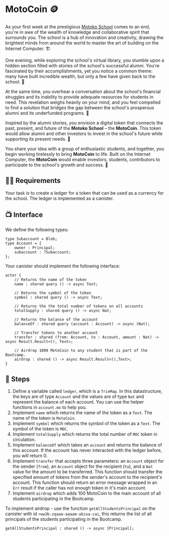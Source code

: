 # MotoCoin 🪙
As your first week at the prestigious [Motoko School](https://twitter.com/MotokoSchool) comes to an end, you're in awe of the wealth of knowledge and collaborative spirit that surrounds you. The school is a hub of innovation and creativity, drawing the brightest minds from around the world to master the art of building on the Internet Computer.  🏗️

One evening, while exploring the school's virtual library, you stumble upon a hidden section filled with stories of the school's successful alumni. You're fascinated by their accomplishments, yet you notice a common theme: many have built incredible wealth, but only a few have given back to the school. 🫢

At the same time, you overhear a conversation about the school's financial struggles and its inability to provide adequate resources for students in need. This revelation weighs heavily on your mind, and you feel compelled to find a solution that bridges the gap between the school's prosperous alumni and its underfunded programs. 💸

Inspired by the alumni stories, you envision a digital token that connects the past, present, and future of the **Motoko School** – the **MotoCoin**. This token would allow alumni and other investors to invest in the school's future while supporting its present needs. 🌱

You share your idea with a group of enthusiastic students, and together, you begin working tirelessly to bring **MotoCoin** to life. Built on the Internet Computer, the **MotoCoin** would enable investors, students, contributors to participate to the school's growth and success. 🚀
## 🧑‍🏫 Requirements 
Your task is to create a ledger for a token that can be used as a currency for the school. The ledger is implemented as a canister.
## 📺 Interface
We define the following types:
```motoko
type Subaccount = Blob;
type Account = {
    owner : Principal;
    subaccount : ?Subaccount;
};
```
Your canister should implement the following interface:
```motoko
actor {
    // Returns the name of the token 
    name : shared query () -> async Text;

    // Returns the symbol of the token 
    symbol : shared query () -> async Text;

    // Returns the the total number of tokens on all accounts
    totalSupply : shared query () -> async Nat;

    // Returns the balance of the account
    balanceOf : shared query (account : Account) -> async (Nat);

    // Transfer tokens to another account
    transfer : shared (from: Account, to : Account, amount : Nat) -> async Result.Result<(), Text>;

    // Airdrop 1000 MotoCoin to any student that is part of the Bootcamp.
    airdrop : shared () -> async Result.Result<(),Text>;
}
```
## 📒 Steps
1. Define a variable called `ledger`, which is a `TrieMap`. In this datastructure, the keys are of type `Account` and the values are of type `Nat` and represent the balance of each account. You can use the helper functions in `account.mo` to help you.
2. Implement `name` which returns the name of the token as a `Text`. The name of the token is `MotoCoin`.
3. Implement `symbol` which returns the symbol of the token as a `Text`. The symbol of the token is `MOC`.
4. Implement `totalSupply` which returns the total number of `MOC` token in circulation.
5. Implement `balanceOf` which takes an `account` and returns the balance of this account. If the account has never interacted with the ledger before, you will return 0.
6. Implement `transfer` that accepts three parameters: an `Account` object for the sender (`from`), an `Account` object for the recipient (`to`), and a `Nat` value for the amount to be transferred. This function should transfer the specified amount of tokens from the sender's account to the recipient's account. This function should return an error message wrapped in an `Err` result if the caller has not enough token in it's main account.
7. Implement `airdrop` which adds 100 MotoCoin to the main account of all students participating in the Bootcamp.

To implement airdrop - use the function `getAllStudentsPrincipal` on the canister with id `rww3b-zqaaa-aaaam-abioa-cai`, this returns the list of all principals of the students participating in the Bootcamp.
```motoko
getAllStudentsPrincipal : shared () -> async [Principal];
```

